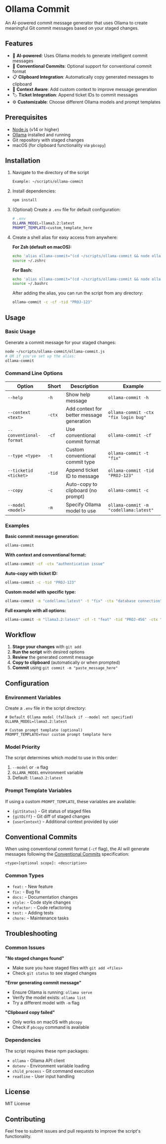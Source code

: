 # Ollama Commit

An AI-powered commit message generator that uses Ollama to create meaningful Git commit messages based on your staged changes.

## Features

- 🤖 **AI-powered**: Uses Ollama models to generate intelligent commit messages
- 📝 **Conventional Commits**: Optional support for conventional commit format
- 📋 **Clipboard Integration**: Automatically copy generated messages to clipboard
- 🎯 **Context Aware**: Add custom context to improve message generation
- 🏷️ **Ticket Integration**: Append ticket IDs to commit messages
- ⚙️ **Customizable**: Choose different Ollama models and prompt templates

## Prerequisites

- [Node.js](https://nodejs.org/) (v14 or higher)
- [Ollama](https://ollama.ai/) installed and running
- Git repository with staged changes
- macOS (for clipboard functionality via `pbcopy`)

## Installation

1. Navigate to the directory of the script

   ```bash
   Example: ~/scripts/ollama-commit
   ```

2. Install dependencies:

   ```bash
   npm install
   ```

3. (Optional) Create a `.env` file for default configuration:

   ```bash
   # .env
   OLLAMA_MODEL=llama3.2:latest
   PROMPT_TEMPLATE=custom_template_here
   ```

4. Create a shell alias for easy access from anywhere:

   **For Zsh (default on macOS):**

   ```bash
   echo 'alias ollama-commit="(cd ~/scripts/ollama-commit && node ollama-commit.js)"' >> ~/.zshrc
   source ~/.zshrc
   ```

   **For Bash:**

   ```bash
   echo 'alias ollama-commit="(cd ~/scripts/ollama-commit && node ollama-commit.js)"' >> ~/.bashrc
   source ~/.bashrc
   ```

   After adding the alias, you can run the script from any directory:

   ```bash
   ollama-commit -c -cf -tid "PROJ-123"
   ```

## Usage

### Basic Usage

Generate a commit message for your staged changes:

```bash
node ~/scripts/ollama-commit/ollama-commit.js
# OR if you've set up the alias:
ollama-commit
```

### Command Line Options

| Option                  | Short  | Description                               | Example                               |
| ----------------------- | ------ | ----------------------------------------- | ------------------------------------- |
| `--help`                | `-h`   | Show help message                         | `ollama-commit -h`                    |
| `--context <text>`      | `-ctx` | Add context for better message generation | `ollama-commit -ctx "fix login bug"`  |
| `--conventional-format` | `-cf`  | Use conventional commit format            | `ollama-commit -cf`                   |
| `--type <type>`         | `-t`   | Custom conventional commit type           | `ollama-commit -t "fix"`              |
| `--ticketid <ticket>`   | `-tid` | Append ticket ID to message               | `ollama-commit -tid "PROJ-123"`       |
| `--copy`                | `-c`   | Auto-copy to clipboard (no prompt)        | `ollama-commit -c`                    |
| `--model <model>`       | `-m`   | Specify Ollama model to use               | `ollama-commit -m "codellama:latest"` |

### Examples

**Basic commit message generation:**

```bash
ollama-commit
```

**With context and conventional format:**

```bash
ollama-commit -cf -ctx "authentication issue"
```

**Auto-copy with ticket ID:**

```bash
ollama-commit -c -tid "PROJ-123"
```

**Custom model with specific type:**

```bash
ollama-commit -m "codellama:latest" -t "fix" -ctx "database connection"
```

**Full example with all options:**

```bash
ollama-commit -m "llama3.2:latest" -cf -t "feat" -tid "PROJ-456" -ctx "add user authentication" -c
```

## Workflow

1. **Stage your changes** with `git add`
2. **Run the script** with desired options
3. **Review** the generated commit message
4. **Copy to clipboard** (automatically or when prompted)
5. **Commit** using `git commit -m "paste_message_here"`

## Configuration

### Environment Variables

Create a `.env` file in the script directory:

```env
# Default Ollama model (fallback if --model not specified)
OLLAMA_MODEL=llama3.2:latest

# Custom prompt template (optional)
PROMPT_TEMPLATE=Your custom prompt template here
```

### Model Priority

The script determines which model to use in this order:

1. `--model` or `-m` flag
2. `OLLAMA_MODEL` environment variable
3. Default: `llama3.2:latest`

### Prompt Template Variables

If using a custom `PROMPT_TEMPLATE`, these variables are available:

- `{gitStatus}` - Git status of staged files
- `{gitDiff}` - Git diff of staged changes
- `{userContext}` - Additional context provided by user

## Conventional Commits

When using conventional commit format (`-cf` flag), the AI will generate messages following the [Conventional Commits](https://www.conventionalcommits.org/) specification:

```
<type>[optional scope]: <description>
```

### Common Types

- `feat:` - New feature
- `fix:` - Bug fix
- `docs:` - Documentation changes
- `style:` - Code style changes
- `refactor:` - Code refactoring
- `test:` - Adding tests
- `chore:` - Maintenance tasks

## Troubleshooting

### Common Issues

**"No staged changes found"**

- Make sure you have staged files with `git add <files>`
- Check `git status` to see staged changes

**"Error generating commit message"**

- Ensure Ollama is running: `ollama serve`
- Verify the model exists: `ollama list`
- Try a different model with `-m` flag

**"Clipboard copy failed"**

- Only works on macOS with `pbcopy`
- Check if `pbcopy` command is available

### Dependencies

The script requires these npm packages:

- `ollama` - Ollama API client
- `dotenv` - Environment variable loading
- `child_process` - Git command execution
- `readline` - User input handling

## License

MIT License

## Contributing

Feel free to submit issues and pull requests to improve the script's functionality.
